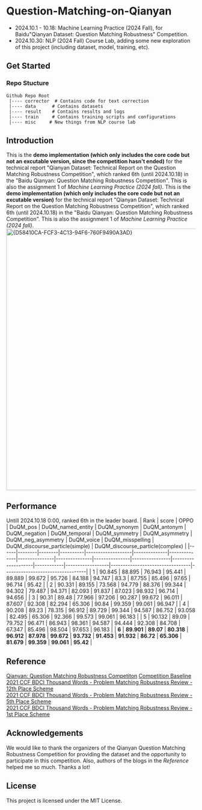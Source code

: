 # Question-Matching-on-Qianyan
- 2024.10.1 - 10.18: 
Machine Learning Practice (2024 Fall), for Baidu"Qianyan Dataset: Question Matching Robustness" Competition.  
- 2024.10.30:
NLP (2024 Fall) Course Lab, adding some new exploration of this project (including dataset, model, training, etc).

## Get Started
### Repo Stucture
```
Github Repo Root
 |---- corrector  # Contains code for text correction
 |---- data      # Contains datasets
 |---- result    # Contains results and logs
 |---- train     # Contains training scripts and configurations
 |---- misc     # New things from NLP course lab

```
## Introduction
This is the **demo implementation (which only includes the core code but not an excutable version, since the competition hasn't ended)** for the technical report "Qianyan Dataset: Technical Report on the Question Matching Robustness Competition", which ranked 6th (until 2024.10.18) in the "Baidu Qianyan: Question Matching Robustness Competition". This is also the assignment 1 of *Machine Learning Practice (2024 fall)*.
This is the **demo implementation (which only includes the core code but not an excutable version)** for the technical report "Qianyan Dataset: Technical Report on the Question Matching Robustness Competition", which ranked 6th (until 2024.10.18) in the "Baidu Qianyan: Question Matching Robustness Competition". This is also the assignment 1 of *Machine Learning Practice (2024 fall)*.
<img width="694" alt="{D58410CA-FCF3-4C13-94F6-760F9490A3AD}" src="https://github.com/user-attachments/assets/82e410c4-06a3-4c04-87ed-14318705abbd">

## Performance
Untill 2024.10.18 0:00, ranked 6th in the leader board.
| Rank | score  | OPPO   | DuQM_pos | DuQM_named_entity | DuQM_synonym | DuQM_antonym | DuQM_negation | DuQM_temporal | DuQM_symmetry | DuQM_asymmetry | DuQM_neg_asymmetry | DuQM_voice | DuQM_misspelling | DuQM_discourse_particle(simple) | DuQM_discourse_particle(complex) |
|------|--------|--------|----------|-------------------|--------------|--------------|---------------|---------------|---------------|----------------|--------------------|------------|------------------|---------------------------------|----------------------------------|
| 1    | 90.845 | 88.895 | 76.943   | 95.441            | 89.889       | 99.672       | 95.726        | 84.188        | 94.747        | 83.3           | 87.755             | 85.496     | 97.65            | 96.714                          | 95.42                            |
| 2    | 90.331 | 89.155 | 73.568   | 94.779            | 88.376       | 99.344       | 94.302        | 79.487        | 94.371        | 82.093         | 91.837             | 87.023     | 98.932           | 96.714                          | 94.656                           |
| 3    | 90.31  | 89.48  | 77.966   | 97.206            | 90.287       | 99.672       | 96.011        | 87.607        | 92.308        | 82.294         | 65.306             | 90.84      | 99.359           | 99.061                          | 96.947                           |
| 4    | 90.208 | 89.23  | 78.315   | 96.912            | 89.729       | 99.344       | 94.587        | 86.752        | 93.058        | 82.495         | 65.306             | 92.366     | 99.573           | 99.061                          | 96.183                           |
| 5    | 90.132 | 89.09  | 79.752   | 96.471            | 86.943       | 98.361       | 94.587        | 94.444        | 92.308        | 84.708         | 67.347             | 85.496     | 98.504           | 97.653                          | 96.183                           |
| **6**    | **89.901** | **89.07**  | **80.318**   | **96.912**            | **87.978**       | **99.672**       | **93.732**        | **91.453**        | **91.932**        | **86.72**          | **65.306**             | **81.679**     | **99.359**           | **99.061**                          | **95.42**                            |

## Reference
[Qianyan: Question Matching Robustness Competiton](https://aistudio.baidu.com/competition/detail/130/0/introduction) 
[Competition Baseline](https://github.com/baidu/DuReader/tree/master/DuQM)  
[2021 CCF BDCI Thousand Words - Problem Matching Robustness Review - 12th Place Scheme](https://aistudio.baidu.com/projectdetail/2384565?searchKeyword=%E5%8D%83%E8%A8%80%E9%97%AE%E9%A2%98%E5%8C%B9%E9%85%8D&searchTab=ALL)  
[2021 CCF BDCI Thousand Words - Problem Matching Robustness Review - 5th Place Scheme](https://aistudio.baidu.com/projectdetail/2487202?searchKeyword=%E5%8D%83%E8%A8%80%E9%97%AE%E9%A2%98%E5%8C%B9%E9%85%8D&searchTab=ALL)  
[2021 CCF BDCI Thousand Words - Problem Matching Robustness Review - 1st Place Scheme](https://discussion.datafountain.cn/articles/detail/3813)

## Acknowledgements
We would like to thank the organizers of the Qianyan Question Matching Robustness Competition for providing the dataset and the opportunity to participate in this competition. Also, authors of the blogs in the *Reference* helped me so much. Thanks a lot!

## License
This project is licensed under the MIT License. 


